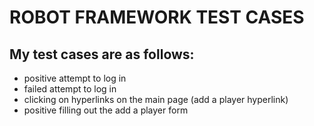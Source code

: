 # ROBOT FRAMEWORK TEST CASES

## My test cases are as follows:
- positive attempt to log in
- failed attempt to log in
- clicking on hyperlinks on the main page (add a player hyperlink)
- positive filling out the add a player form

 
